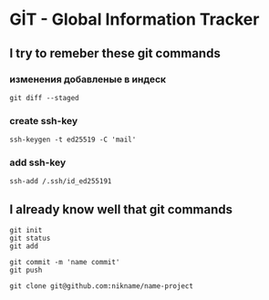 GİT - Global Information Tracker
================================

I try to remeber these git commands
----------------------------

### изменения добавленые в индеск
`git diff --staged`

### create ssh-key  
`ssh-keygen -t ed25519 -C 'mail'`

### add ssh-key  
`ssh-add /.ssh/id_ed255191`


I already know well that git commands
-------------------------------------

```
git init
git status
git add

git commit -m 'name commit'
git push

git clone git@github.com:nikname/name-project
```
